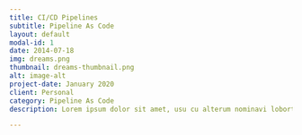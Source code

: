 ```yaml
---
title: CI/CD Pipelines
subtitle: Pipeline As Code
layout: default
modal-id: 1
date: 2014-07-18
img: dreams.png
thumbnail: dreams-thumbnail.png
alt: image-alt
project-date: January 2020
client: Personal
category: Pipeline As Code
description: Lorem ipsum dolor sit amet, usu cu alterum nominavi lobortis. At duo novum diceret. Tantas apeirian vix et, usu sanctus postulant inciderint ut, populo diceret necessitatibus in vim. Cu eum dicam feugiat noluisse.

---
```

